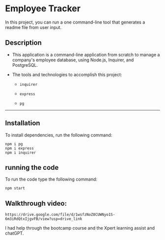 # Employee Tracker

In this project, you can run a one command-line tool that generates a readme file from user input.

## Description

- This application is a command-line application from scratch to manage a company's employee database, using Node.js, Inquirer, and PostgreSQL.

- The tools and technologies to accomplish this project:

  - `inquirer`

  - `express`

  - `pg`

---

## Installation

To install dependencies, run the following command:

```
npm i pg
npm i express
npm i inquirer
```

## running the code

To run the code type the following command:

```
npm start
```

## Walkthrough video:

```
https://drive.google.com/file/d/1wsfzNoZ8CUWNyo1S-6m3iRdQtxIjgvFB/view?usp=drive_link
```

I had help through the bootcamp course and the Xpert learning assist and chatGPT.
